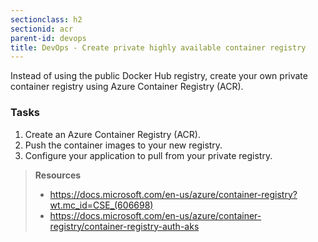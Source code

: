 ```yaml
---
sectionclass: h2
sectionid: acr
parent-id: devops
title: DevOps - Create private highly available container registry 
---
```


Instead of using the public Docker Hub registry, create your own private container registry using Azure Container Registry (ACR).

### Tasks

1. Create an Azure Container Registry (ACR).
1. Push the container images to your new registry.
1. Configure your application to pull from your private registry.

> **Resources**
> * <https://docs.microsoft.com/en-us/azure/container-registry?wt.mc_id=CSE_(606698)>
> * <https://docs.microsoft.com/en-us/azure/container-registry/container-registry-auth-aks>